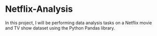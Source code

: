# Netflix-Analysis
In this project, I will be performing data analysis tasks on a Netflix movie and TV show dataset using the Python Pandas library.
